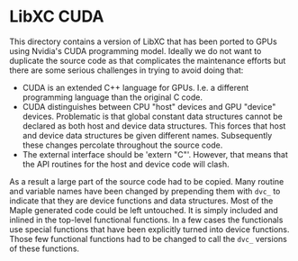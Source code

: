 LibXC CUDA
==========

This directory contains a version of LibXC that has been ported to GPUs using
Nvidia's CUDA programming model. Ideally we do not want to duplicate the
source code as that complicates the maintenance efforts but there are some
serious challenges in trying to avoid doing that:

- CUDA is an extended C++ language for GPUs. I.e. a different programming
  language than the original C code.
- CUDA distinguishes between CPU "host" devices and GPU "device" devices.
  Problematic is that global constant data structures cannot be declared as
  both host and device data structures. This forces that host and device
  data structures be given different names. Subsequently these changes
  percolate throughout the source code.
- The external interface should be 'extern "C"'. However, that means that
  the API routines for the host and device code will clash. 

As a result a large part of the source code had to be copied. Many routine
and variable names have been changed by prepending them with `dvc_` to 
indicate that they are device functions and data structures. Most of the 
Maple generated code could be left untouched. It is simply included and
inlined in the top-level functional functions. In a few cases the functionals
use special functions that have been explicitly turned into device functions.
Those few functional functions had to be changed to call the `dvc_` versions
of these functions. 


